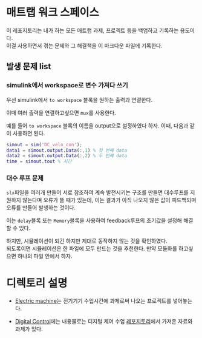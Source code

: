 # 매트랩 워크 스페이스

이 레포지토리는 내가 하는 모든 매트랩 과제, 프로젝트 등을 백업하고 기록하는 용도이다.  
이걸 사용하면서 겪는 문제와 그 해결책을 이 마크다운 파일에 기록한다.

## 발생 문제 list

### simulink에서 workspace로 변수 가져다 쓰기  
우선 simulink에서 `to workspace` 블록을 원하는 출력과 연결한다.

이때 여러 출력을 연결하고싶으면 `mux`를 사용한다.

예를 들어 `to workspace` 블록의 이름을 output으로 설정하였다 하자. 이때, 다음과 같이 사용하면 된다.

```matlab
simout = sim('DC_velo_con');
data1 = simout.output.Data(:,1) % 첫 번째 data
data2 = simout.output.Data(:,2) % 두 번째 data
time = simout.tout % 시간
```

### 대수 루프 문제
`slx`파일을 여러개 만들어 서로 참조하여 계속 발전시키는 구조를 만들면 대수루프를 지원하지 않는다며 오류가 뜰 때가 있는데, 이는 결과가 아직 나오지 않은 값이 피드백되며 오류를 만들어 발생하는 것이다.

이는 `delay`블록 또는 `Memory`블록을 사용하여 feedback루프의 초기값을 설정해 해결할 수 있다. 

하지만, 시뮬레이션이 되긴 하지만 제대로 동작하지 않는 것을 확인하였다.  
되도록이면 시뮬레이션은 한 파일에 모두 만드는 것을 추천한다. 만약 모듈화를 하고싶으면 하나의 파일 안에서 하자.

# 디렉토리 설명
- [Electric machine](./Electirc_machine/)는 전기기기 수업시간에 과제로써 나오는 프로젝트를 넣어놓는다.

- [Digital Control](./Digital_Control/)에는
 내용물로는 디지털 제어 수업 [레포지토리](https://github.com/CDSL-UoS/Course_Digital-Control_2024)에서 가져온 자료와 과제가 있다.